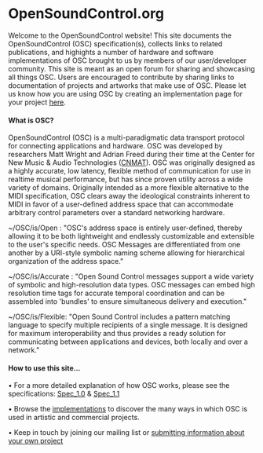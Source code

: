 # OpenSoundControl.org

Welcome to the OpenSoundControl website!  This site documents the 
OpenSoundControl (OSC) specification(s), collects links to related 
publications, and highights a number of hardware and software implementations 
of OSC brought to us by members of our user/developer community.  This site 
is meant as an open forum for sharing and showcasing all things OSC. Users are 
encouraged to contribute by sharing links to documentation of projects and 
artworks that make use of OSC. Please let us know how you are using OSC
by creating an implementation page for your project [here](https://docs.google.com/forms/d/e/1FAIpQLSdnHHNzoZ2Qf_gFabpeuNDfAGOWCNMEknDKnDnexRLiUYv7bg/viewform).

#### What is OSC? ####
OpenSoundControl (OSC) is a multi-paradigmatic data transport protocol 
for connecting applications and hardware. OSC was developed by researchers 
Matt Wright and Adrian Freed during their time at the Center for New Music 
& Audio Technologies ([CNMAT](https://cnmat.berkeley.edu)). OSC was originally designed as a highly accurate, 
low latency, flexible method of communication for use in realtime musical 
performance, but has since proven utility across a wide variety of domains. Originally 
intended as a more flexible alternative to the MIDI specification, OSC clears away 
the ideological constraints inherent to MIDI in favor of a user-defined address space 
that can accommodate arbitrary control parameters over a standard networking hardware.

~/OSC/is/Open : "OSC's address space is entirely user-defined, 
thereby allowing it to be both lightweight and endlessly customizable and
extensible to the user's specific needs.  OSC Messages are differentiated 
from one another by a URI-style symbolic naming scheme allowing for 
hierarchical organization of the address space."

~/OSC/is/Accurate : "Open Sound Control messages support a wide variety of
symbolic and high-resolution data types. OSC messages can embed high
resolution time tags for accurate temporal coordination and can be assembled 
into 'bundles' to ensure simultaneous delivery and execution."

~/OSC/is/Flexible: "Open Sound Control includes a pattern matching language
to specify multiple recipients of a single message.  It is designed for maximum
interoperability and thus provides a ready solution for communicating between 
applications and devices, both locally and over a network."

#### How to use this site... ####
• For a more detailed explanation of how OSC works, please see the specifications: [Spec_1.0](file:///~matt/OSC/spec-1_0.html) & [Spec_1.1](file:///~matt/OSC/spec-1_1.html) 

• Browse the [implementations](file:///~matt/OSC/page-list.html#implementations) to discover the many ways in which OSC is used in artistic and commercial projects.

• Keep in touch by joining our mailing list or [submitting information about your own project](https://docs.google.com/forms/d/e/1FAIpQLSdnHHNzoZ2Qf_gFabpeuNDfAGOWCNMEknDKnDnexRLiUYv7bg/viewform)

